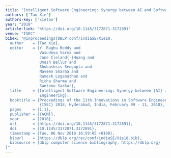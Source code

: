 ```yaml
---
title: "Intelligent Software Engineering: Synergy between AI and Software"
authors: ['Tao Xie']
authors-key: ['xietao']
year: "2018"
article-link: "https://doi.org/10.1145/3172871.3172891"
venue: "ISEC"
bibex: "@inproceedings{DBLP:conf/indiaSE/Xie18,
  author    = {Tao Xie},
  editor    = {Y. Raghu Reddy and
               Vasudeva Varma and
               Jane Cleland{-}Huang and
               Umesh Bellur and
               Shubashsis Sengupta and
               Naveen Sharma and
               Ramesh Loganathan and
               Richa Sharma and
               Santonu Sarkar},
  title     = {Intelligent Software Engineering: Synergy between {AI} and Software
               Engineering},
  booktitle = {Proceedings of the 11th Innovations in Software Engineering Conference,
               {ISEC} 2018, Hyderabad, India, February 09 - 11, 2018},
  pages     = {1:1},
  publisher = {{ACM}},
  year      = {2018},
  url       = {https://doi.org/10.1145/3172871.3172891},
  doi       = {10.1145/3172871.3172891},
  timestamp = {Tue, 06 Nov 2018 16:59:05 +0100},
  biburl    = {https://dblp.org/rec/conf/indiaSE/Xie18.bib},
  bibsource = {dblp computer science bibliography, https://dblp.org}
}"
---
```

